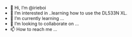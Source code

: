 - 👋 Hi, I’m @irieboi
- 👀 I’m interested in ..learning how to use the DL533N XL.
- 🌱 I’m currently learning ...
- 💞️ I’m looking to collaborate on ...
- 📫 How to reach me ...

<!---
irieboi/irieboi is a ✨ special ✨ repository because its `README.md` (this file) appears on your GitHub profile.
You can click the Preview link to take a look at your changes.
--->
